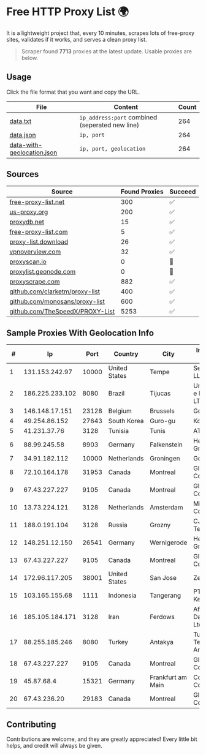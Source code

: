 
# Free HTTP Proxy List 🌍

It is a lightweight project that, every 10 minutes, scrapes lots of free-proxy sites, validates if it works, and serves a clean proxy list.


> Scraper found **7713** proxies at the latest update. Usable proxies are below.

## Usage

Click the file format that you want and copy the URL.


|File|Content|Count|
|----|-------|-----|
|[data.txt](https://raw.githubusercontent.com/themiralay/Proxy-List-World/master/data.txt)|`ip_address:port` combined (seperated new line)|264|
|[data.json](https://raw.githubusercontent.com/themiralay/Proxy-List-World/master/data.json)|`ip, port`|264|
|[data-with-geolocation.json](https://raw.githubusercontent.com/themiralay/Proxy-List-World/master/data-with-geolocation.json)|`ip, port, geolocation`|264|

## Sources

|Source|Found Proxies|Succeed|
|------|-------------|-------|
|[free-proxy-list.net](https://free-proxy-list.net)|300|✅|
|[us-proxy.org](https://www.us-proxy.org)|200|✅|
|[proxydb.net](http://proxydb.net)|15|✅|
|[free-proxy-list.com](https://free-proxy-list.com/?page=&port=&type%5B%5D=http&type%5B%5D=https&up_time=0&search=Search)|5|✅|
|[proxy-list.download](https://www.proxy-list.download/HTTP)|26|✅|
|[vpnoverview.com](https://vpnoverview.com/privacy/anonymous-browsing/free-proxy-servers)|32|✅|
|[proxyscan.io](https://www.proxyscan.io)|0|🚫|
|[proxylist.geonode.com](https://proxylist.geonode.com/api/proxy-list?limit=300&page=1&sort_by=lastChecked&sort_type=desc&protocols=http,https)|0|🚫|
|[proxyscrape.com](https://api.proxyscrape.com/v2/?request=displayproxies&protocol=http&timeout=10000&country=all&ssl=all&anonymity=all)|882|✅|
|[github.com/clarketm/proxy-list](https://raw.githubusercontent.com/clarketm/proxy-list/master/proxy-list-raw.txt)|400|✅|
|[github.com/monosans/proxy-list](https://raw.githubusercontent.com/monosans/proxy-list/main/proxies/http.txt)|600|✅|
|[github.com/TheSpeedX/PROXY-List](https://raw.githubusercontent.com/TheSpeedX/PROXY-List/master/http.txt)|5253|✅|


## Sample Proxies With Geolocation Info

|#|Ip|Port|Country|City|Internet Service Provider|
|-|--|----|-------|----|-------------------------|
|1|131.153.242.97|10000|United States|Tempe|Secured Servers LLC|
|2|186.225.233.102|8080|Brazil|Tijucas|Unetvale Servicos e Equipamentos LTDA|
|3|146.148.17.151|23128|Belgium|Brussels|Google LLC|
|4|49.254.86.152|27643|South Korea|Guro-gu|Korea Telecom|
|5|41.231.37.76|3128|Tunisia|Tunis|ATI - ISP|
|6|88.99.245.58|8903|Germany|Falkenstein|Hetzner Online GmbH|
|7|34.91.182.112|10000|Netherlands|Groningen|Google LLC|
|8|72.10.164.178|31953|Canada|Montreal|GloboTech Communications|
|9|67.43.227.227|9105|Canada|Montreal|GloboTech Communications|
|10|13.73.224.121|3128|Netherlands|Amsterdam|Microsoft Corporation|
|11|188.0.191.104|3128|Russia|Grozny|CJSC Vainah Telecom|
|12|148.251.12.150|26541|Germany|Wernigerode|Hetzner Online GmbH|
|13|67.43.227.227|9105|Canada|Montreal|GloboTech Communications|
|14|172.96.117.205|38001|United States|San Jose|Zenlayer Inc|
|15|103.165.155.68|1111|Indonesia|Tangerang|PT Jaringan Keluarga Bersama|
|16|185.105.184.171|3128|Iran|Ferdows|Afagh Andish Dadeh Pardis Co. Ltd|
|17|88.255.185.246|8080|Turkey|Antakya|Turk Telekomunikasyon Anonim Sirketi|
|18|67.43.227.227|9105|Canada|Montreal|GloboTech Communications|
|19|45.87.68.4|15321|Germany|Frankfurt am Main|Cogent Communications|
|20|67.43.236.20|29183|Canada|Montreal|GloboTech Communications|



## Contributing

Contributions are welcome, and they are greatly appreciated! Every
little bit helps, and credit will always be given.

